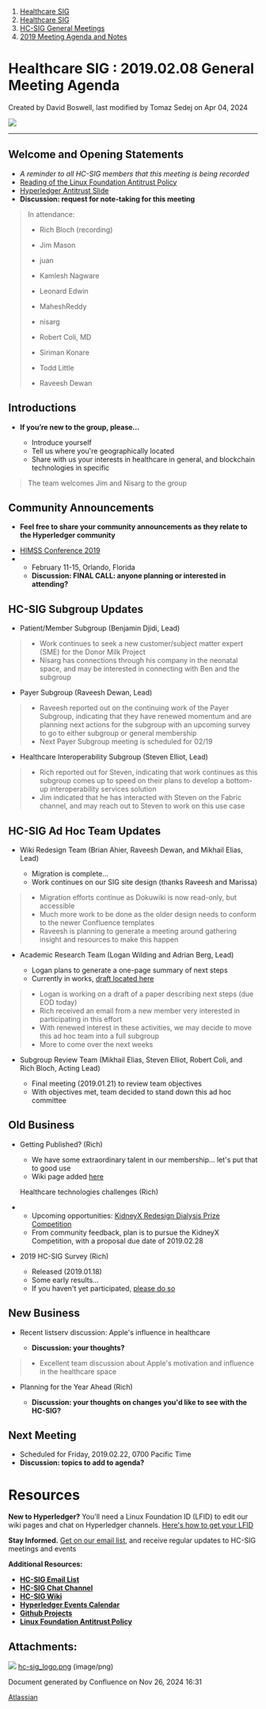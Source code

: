 1. [Healthcare SIG](index.html)
2. [Healthcare SIG](Healthcare-SIG_20545573.html)
3. [HC-SIG General Meetings](HC-SIG-General-Meetings_20545763.html)
4. [2019 Meeting Agenda and Notes](2019-Meeting-Agenda-and-Notes_20555030.html)

# Healthcare SIG : 2019.02.08 General Meeting Agenda

Created by David Boswell, last modified by Tomaz Sedej on Apr 04, 2024

![](attachments/20549865/20562082.png?width=700)

* * *

## **Welcome and Opening Statements**

- *A reminder to all HC-SIG members that this meeting is being recorded*
- [Reading of the Linux Foundation Antitrust Policy](https://www.linuxfoundation.org/antitrust-policy "https://www.linuxfoundation.org/antitrust-policy")
- [Hyperledger Antitrust Slide](https://tinyurl.com/HL-antitrust-slide "https://tinyurl.com/HL-antitrust-slide")
- **Discussion: request for note-taking for this meeting**

> In attendance:
> 
> - Rich Bloch (recording)
> - Jim Mason
> - juan
> - Kamlesh Nagware
> - Leonard Edwin
> - MaheshReddy
> - nisarg
> - Robert Coli, MD
> - Siriman Konare
> - Todd Little
>   
> - Raveesh Dewan

## **Introductions**

- **If you’re new to the group, please…**
  
  - Introduce yourself
  - Tell us where you're geographically located
  - Share with us your interests in healthcare in general, and blockchain technologies in specific

> The team welcomes Jim and Nisarg to the group

## **Community Announcements**

- **Feel free to share your community announcements as they relate to the Hyperledger community**

<!--THE END-->

- [HIMSS Conference 2019](https://www.himssconference.org/ "https://www.himssconference.org")
- - February 11-15, Orlando, Florida
  - **Discussion: FINAL CALL: anyone planning or interested in attending?**

## **HC-SIG Subgroup Updates**

- Patient/Member Subgroup (Benjamin Djidi, Lead)

<!--THE END-->

> - Work continues to seek a new customer/subject matter expert (SME) for the Donor Milk Project
> - Nisarg has connections through his company in the neonatal space, and may be interested in connecting with Ben and the subgroup
> 
> <!--THE END-->

- Payer Subgroup (Raveesh Dewan, Lead)

<!--THE END-->

> - Raveesh reported out on the continuing work of the Payer Subgroup, indicating that they have renewed momentum and are planning next actions for the subgroup with an upcoming survey to go to either subgroup or general membership
> - Next Payer Subgroup meeting is scheduled for 02/19
> 
> <!--THE END-->

- Healthcare Interoperability Subgroup (Steven Elliot, Lead)

<!--THE END-->

> - Rich reported out for Steven, indicating that work continues as this subgroup comes up to speed on their plans to develop a bottom-up interoperability services solution
> - Jim indicated that he has interacted with Steven on the Fabric channel, and may reach out to Steven to work on this use case

## **HC-SIG Ad Hoc Team Updates**

- Wiki Redesign Team (Brian Ahier, Raveesh Dewan, and Mikhail Elias, Lead)
  
  - Migration is complete...
  - Work continues on our SIG site design (thanks Raveesh and Marissa)

<!--THE END-->

> - Migration efforts continue as Dokuwiki is now read-only, but accessible
> - Much more work to be done as the older design needs to conform to the newer Confluence templates
> - Raveesh is planning to generate a meeting around gathering insight and resources to make this happen
> 
> <!--THE END-->

- Academic Research Team (Logan Wilding and Adrian Berg, Lead)
  
  - Logan plans to generate a one-page summary of next steps
  - Currently in works, [draft located here](https://drive.google.com/open?id=1q-d8rGcRK2k_sq4xMUGinwhqwRYg-HOPK0vggaq7XkU)

<!--THE END-->

> - Logan is working on a draft of a paper describing next steps (due EOD today)
> - Rich received an email from a new member very interested in participating in this effort
> - With renewed interest in these activities, we may decide to move this ad hoc team into a full subgroup
> - More to come over the next weeks
> 
> <!--THE END-->

- Subgroup Review Team (Mikhail Elias, Steven Elliot, Robert Coli, and Rich Bloch, Acting Lead)
  
  - Final meeting (2019.01.21) to review team objectives
  - With objectives met, team decided to stand down this ad hoc committee

## **Old Business**

- Getting Published? (Rich)
  
  - We have some extraordinary talent in our membership… let's put that to good use
  - Wiki page added [here](Article-and-Whitepaper-Research-Collaborations_20550639.html)
  
  Healthcare technologies challenges (Rich)
- - Upcoming opportunities: [KidneyX Redesign Dialysis Prize Competition](http://www.kidneyx.org/ "http://www.kidneyx.org/")
  - From community feedback, plan is to pursue the KidneyX Competition, with a proposal due date of 2019.02.28

<!--THE END-->

- 2019 HC-SIG Survey (Rich)
  
  - Released (2019.01.18)
  - Some early results…
  - If you haven't yet participated, [please do so](https://docs.google.com/forms/d/e/1FAIpQLSd0QSnAKbBV9ump5732-FoSWZJMEqCFMWbgFVuyxME0_5zctw/viewform)

## **New Business**

- Recent listserv discussion: Apple's influence in healthcare
  
  - **Discussion: your thoughts?**

<!--THE END-->

> - Excellent team discussion about Apple's motivation and influence in the healthcare space
> 
> <!--THE END-->

- Planning for the Year Ahead (Rich)
  
  - **Discussion: your thoughts on changes you'd like to see with the HC-SIG?**

## **Next Meeting**

- Scheduled for Friday, 2019.02.22, 0700 Pacific Time
- **Discussion: topics to add to agenda?**

# **Resources**

**New to Hyperledger?** You'll need a Linux Foundation ID (LFID) to edit our wiki pages and chat on Hyperledger channels. [Here's how to get your LFID](https://www.youtube.com/watch?v=EEc4JRyaAoA)

**Stay Informed.** [Get on our email list](https://lists.hyperledger.org/g/healthcare-sig), and receive regular updates to HC-SIG meetings and events

**Additional Resources:**

- [**HC-SIG Email List**](https://lists.hyperledger.org/g/healthcare-sig)
- [**HC-SIG Chat Channel**](https://chat.hyperledger.org/channel/healthcare-sig)
- [**HC-SIG Wiki**](https://lf-hyperledger.atlassian.net/wiki/display/HCSIG/)
- [**Hyperledger Events Calendar**](https://lf-hyperledger.atlassian.net/wiki/display/HYP/Calendar+of+Public+Meetings)
- [**Github Projects**](https://github.com/hyperledger)
- [**Linux Foundation Antitrust Policy**](https://www.linuxfoundation.org/antitrust-policy)

## Attachments:

![](images/icons/bullet_blue.gif) [hc-sig\_logo.png](attachments/20549865/20562082.png) (image/png)

Document generated by Confluence on Nov 26, 2024 16:31

[Atlassian](http://www.atlassian.com/)

